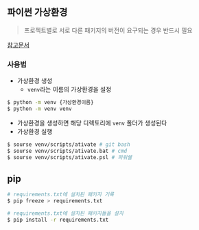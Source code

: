 ## 파이썬 가상환경

> 프로젝트별로 서로 다른 패키지의 버전이 요구되는 경우 반드시 필요

[참고문서](https://docs.python.org/ko/3/tutorial/venv.html)

### 사용법

* 가상환경 생성
  * `venv`라는 이름의 가상환경을 설정

```Bash
$ python -m venv {가상환경이름}
$ python -m venv venv
```


*  가상환경을 생성하면 해당 디렉토리에 `venv` 폴더가 생성된다
*  가상환경 실행

```bash
$ sourse venv/scripts/ativate # git bash 
$ sourse venv/scripts/ativate.bat # cmd
$ sourse venv/scripts/ativate.psl # 파워쉘
```



## pip 

```bash
# requirements.txt에 설치된 패키지 기록
$ pip freeze > requirements.txt
```

```bash
# requirements.txt에 설치된 패키지들을 설치
$ pip install -r requirements.txt
```

